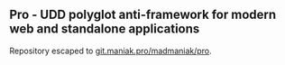 ## Pro - UDD polyglot anti-framework for modern web and standalone applications

Repository escaped to [git.maniak.pro/madmaniak/pro](http://git.maniak.pro/madmaniak/pro).
